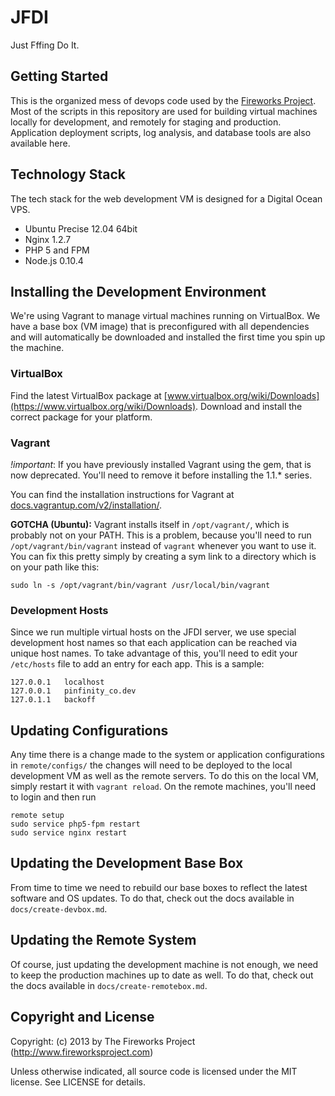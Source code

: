 JFDI
====
Just Fffing Do It.


Getting Started
---------------
This is the organized mess of devops code used by the [Fireworks
Project](http://www.fireworksproject.com).  Most of the scripts in this
repository are used for building virtual machines locally for development, and
remotely for staging and production. Application deployment scripts, log
analysis, and database tools are also available here.


Technology Stack
----------------
The tech stack for the web development VM is designed for a Digital Ocean VPS.

* Ubuntu Precise 12.04 64bit
* Nginx 1.2.7
* PHP 5 and FPM
* Node.js 0.10.4


Installing the Development Environment
--------------------------------------
We're using Vagrant to manage virtual machines running on VirtualBox. We have a
base box (VM image) that is preconfigured with all dependencies and will
automatically be downloaded and installed the first time you spin up the
machine.

### VirtualBox
Find the latest VirtualBox package at
[www.virtualbox.org/wiki/Downloads](https://www.virtualbox.org/wiki/Downloads).
Download and install the correct package for your platform.

### Vagrant
_!important_: If you have previously installed Vagrant using the gem, that is
now deprecated.  You'll need to remove it before installing the 1.1.* series.

You can find the installation instructions for Vagrant at
[docs.vagrantup.com/v2/installation/](http://docs.vagrantup.com/v2/installation/index.html).

__GOTCHA (Ubuntu):__ Vagrant installs itself in `/opt/vagrant/`, which is probably
not on your PATH. This is a problem, because you'll need to run
`/opt/vagrant/bin/vagrant` instead of `vagrant` whenever you want to use it.
You can fix this pretty simply by creating a sym link to a directory which is
on your path like this:

	sudo ln -s /opt/vagrant/bin/vagrant /usr/local/bin/vagrant


### Development Hosts
Since we run multiple virtual hosts on the JFDI server, we use special
development host names so that each application can be reached via unique host
names. To take advantage of this, you'll need to edit your `/etc/hosts` file to
add an entry for each app. This is a sample:

	127.0.0.1	localhost
	127.0.0.1	pinfinity_co.dev
	127.0.1.1	backoff


Updating Configurations
-----------------------
Any time there is a change made to the system or application configurations in
`remote/configs/` the changes will need to be deployed to the local development
VM as well as the remote servers. To do this on the local VM, simply restart it
with `vagrant reload`. On the remote machines, you'll need to login and then
run

	remote setup
	sudo service php5-fpm restart
	sudo service nginx restart


Updating the Development Base Box
---------------------------------
From time to time we need to rebuild our base boxes to reflect the latest
software and OS updates. To do that, check out the docs available in
`docs/create-devbox.md`.


Updating the Remote System
--------------------------
Of course, just updating the development machine is not enough, we need to keep
the production machines up to date as well. To do that, check out the docs available in
`docs/create-remotebox.md`.


Copyright and License
---------------------
Copyright: (c) 2013 by The Fireworks Project (http://www.fireworksproject.com)

Unless otherwise indicated, all source code is licensed under the MIT license. See LICENSE for details.

